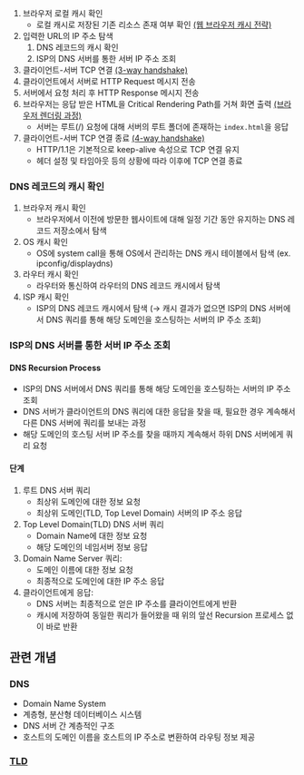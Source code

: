 1. 브라우저 로컬 캐시 확인
	- 로컬 캐시로 저장된 기존 리소스 존재 여부 확인 [(웹 브라우저 캐시 전략)]()
2. 입력한 URL의 IP 주소 탐색
	1. DNS 레코드의 캐시 확인
	2. ISP의 DNS 서버를 통한 서버 IP 주소 조회
3. 클라이언트-서버 TCP 연결 [(3-way handshake)]()
4. 클라이언트에서 서버로 HTTP Request 메시지 전송
5. 서버에서 요청 처리 후 HTTP Response 메시지 전송
6. 브라우저는 응답 받은 HTML을 Critical Rendering Path를 거쳐 화면 출력 [(브라우저 렌더링 과정)](/Web/%EB%B8%8C%EB%9D%BC%EC%9A%B0%EC%A0%80%20%EB%A0%8C%EB%8D%94%EB%A7%81%20%EA%B3%BC%EC%A0%95%EC%97%90%20%EB%8C%80%ED%95%B4%20%EC%84%A4%EB%AA%85%ED%95%B4%EC%A3%BC%EC%84%B8%EC%9A%94..md)
	- 서버는 루트(/) 요청에 대해 서버의 루트 폴더에 존재하는 `index.html`을 응답
7. 클라이언트-서버 TCP 연결 종료 [(4-way handshake)]()
	- HTTP/1.1은 기본적으로 keep-alive 속성으로 TCP 연결 유지
	- 헤더 설정 및 타임아웃 등의 상황에 따라 이후에 TCP 연결 종료

### DNS 레코드의 캐시 확인
1. 브라우저 캐시 확인
	- 브라우저에서 이전에 방문한 웹사이트에 대해 일정 기간 동안 유지하는 DNS 레코드 저장소에서 탐색
2. OS 캐시 확인
	- OS에 system call을 통해 OS에서 관리하는 DNS 캐시 테이블에서 탐색 (ex. ipconfig/displaydns)
3. 라우터 캐시 확인
	- 라우터와 통신하여 라우터의 DNS 레코드 캐시에서 탐색
4. ISP 캐시 확인
	- ISP의 DNS 레코드 캐시에서 탐색 (→ 캐시 결과가 없으면 ISP의 DNS 서버에서 DNS 쿼리를 통해 해당 도메인을 호스팅하는 서버의 IP 주소 조회)

### ISP의 DNS 서버를 통한 서버 IP 주소 조회
#### DNS Recursion Process
- ISP의 DNS 서버에서 DNS 쿼리를 통해 해당 도메인을 호스팅하는 서버의 IP 주소 조회
- DNS 서버가 클라이언트의 DNS 쿼리에 대한 응답을 찾을 때, 필요한 경우 계속해서 다른 DNS 서버에 쿼리를 보내는 과정
- 해당 도메인의 호스팅 서버 IP 주소를 찾을 때까지 계속해서 하위 DNS 서버에게 쿼리 요청

#### 단계
1. 루트 DNS 서버 쿼리
	- 최상위 도메인에 대한 정보 요청
	- 최상위 도메인(TLD, Top Level Domain) 서버의 IP 주소 응답
2. Top Level Domain(TLD) DNS 서버 쿼리
	- Domain Name에 대한 정보 요청
	- 해당 도메인의 네임서버 정보 응답
3. Domain Name Server 쿼리: 
	- 도메인 이름에 대한 정보 요청
	- 최종적으로 도메인에 대한 IP 주소 응답
4. 클라이언트에게 응답: 
	- DNS 서버는 최종적으로 얻은 IP 주소를 클라이언트에게 반환
	- 캐시에 저장하여 동일한 쿼리가 들어왔을 때 위의 앞선 Recursion 프로세스 없이 바로 반환

## 관련 개념

### DNS
- Domain Name System
- 계층형, 분산형 데이터베이스 시스템
- DNS 서버 간 계층적인 구조
- 호스트의 도메인 이름을 호스트의 IP 주소로 변환하여 라우팅 정보 제공

### [TLD](https://developer.mozilla.org/ko/docs/Glossary/TLD)